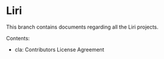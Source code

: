 Liri
====

This branch contains documents regarding all the Liri projects.

Contents:

* cla: Contributors License Agreement
